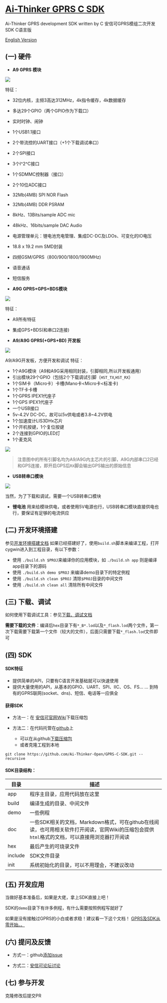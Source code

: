 [Ai-Thinker GPRS C SDK](https://github.com/Ai-Thinker-Open/GPRS-C-SDK)
=====

Ai-Thinker GPRS development SDK written by C
安信可GPRS模组二次开发SDK C语言版

[English Version](./README_EN.md)



## (一) 硬件

* **A9 GPRS 模块**

![](./doc/assets/A9.png)

特征：
  * 32位内核，主频3高达312MHz，4k指令缓存，4k数据缓存
  * 多达29个GPIO（两个GPIO作为下载口）
  * 实时时钟、闹钟
  * 1个USB1.1接口
  * 2个带流控的UART接口（+1个下载调试串口）
  * 2个SPI接口
  * 3个I^2^C接口
  * 1个SDMMC控制器（接口）
  * 2个10位ADC接口
  * 32Mb(4MB) SPI NOR Flash
  * 32Mb(4MB) DDR PSRAM
  * 8kHz、13Bits/sample ADC mic
  * 48kHz、16bits/sample DAC Audio
  * 电源管理单元：锂电池充电管理、集成DC-DC及LDOs、可变化的IO电压
  * 18.8 x 19.2 mm SMD封装
  * 四频GSM/GPRS（800/900/1800/1900MHz)
  * 语音通话
  * 短信服务

* **A9G GPRS+GPS+BDS模块**

![](./doc/assets/A9G.png)

特征：
  * A9所有特征
  * 集成GPS+BDS(和串口2连接)

* **A9/A9G GPRS(+GPS+BD) 开发板**

![](./doc/assets/A9G_dev.png)

A9/A9G开发板，方便开发和调试
特征：
  * 1个A9G模块（A9和A9G采用相同封装，引脚相同,所以开发板通用）
  * 引出模块29个GPIO（包括2个下载调试引脚（`HST_TX`,`HST_RX`）
  * 1个SIM卡（Micro卡）卡槽(Mano卡<Micro卡<标准卡)
  * 1个TF卡卡槽
  * 1个GPRS IPEX1代座子
  * 1个GPS  IPEX1代座子
  * 一个USB接口
  * 5v-4.2V DC-DC，故可以5v供电或者3.8~4.2V供电
  * 1个加速度计LIS3DHx芯片
  * 1个开机按键，1个复位按键
  * 2个连接到GPIO的LED灯
  * 1个麦克风

![](./doc/assets/A9G_dev_pin.png)

> 注意图中的所有引脚名均为A9/A9G内主芯片的引脚，A9G内部串口2已经和GPS连接，即开启GPS后`RX`脚会输出GPS输出的原始信息

* **USB转串口模块**

![](./doc/assets/USB-UART.png)

当然，为了下载和调试，需要一个USB转串口模块

* **锂电池**
用来给模块供电，或者使用5V电源也行，USB转串口模块直接供电也行，要保证有足够的电流供应



## (二) 开发环境搭建

参见[开发环境搭建文档](./doc/compile_environment_zh-cn.md)
如果已经搭建好了，使用`build.sh`脚本来编译工程，打开cygwin进入到工程目录，有以下参数：
* 使用 `./build.sh $PROJ`来编译你的应用模块，如 `./build.sh app` 则是编译app目录下的源码
* 使用 `./build.sh demo $PROJ` 来编译demo目录下的特定例程
* 使用 `./build.sh clean $PROJ` 清除`$PROJ`目录的中间文件
* 使用 `./build.sh clean all` 清除所有中间文件

## (三) 下载、调试

如何使用下载调试工具：参见[下载、调试文档](./doc/download_debug_tool_zh-cn.md)

**需要下载的文件**：编译后`hex`目录下有`*_B*.lod`以及`*_flash.lod`两个文件，第一次下载需要下载第一个文件（较大的文件），后面只需要下载`*_flash.lod`文件即可

## (四) SDK

#### SDK特征

* 提供简单的API，只要有C语言开发基础就可以快速使用
* 提供大量使用的API，从基本的GPIO、UART、SPI、IIC、OS、FS... ... 到特有的GPRS联网(socket、dns)、短信、电话等一应俱全


#### 获得SDK

* 方法一：在 [安信可官网Wiki]()下载压缩包

* 方法二：在代码托管在[github](https://github.com/Ai-Thinker-Open/GPRS-C-SDK)上
  * 可以在从github[下载压缩包](https://github.com/Ai-Thinker-Open/GPRS-C-SDK/archive/master.zip)
  * 或者克隆工程到本地
```
git clone https://github.com/Ai-Thinker-Open/GPRS-C-SDK.git --recursive
```

#### SDK目录结构：

|  目录  |  描述  |
|  ---   |  ---  |
|app     |  程序主目录，应用代码放在这里|
|build   |  编译生成的目录、中间文件    |
|demo    |  一些例程                   |
|doc     | 一些SDK相关的文档，Markdown格式，可在github在线阅读，也可用相关软件打开阅读，官网Wiki的压缩包会提供`html`格式的文档，可以直接用浏览器打开阅读
|hex     |  最后产生的可烧录文件        |
|include |  SDK文件目录                |
|init    |  系统初始化的目录，可以不用理会，不建议改动 |




## (五) 开发应用

当做好基本准备后，如果是大佬，拿上SDK直接上吧！

SDK的`demo`目录下有许多例程，有什么需要按照例程写就好了

如果是没有接触过GPRS的小白或者求稳！建议看一下这个文档！
[GPRS及SDK从零开始。。](./doc/gprs_start_from_scratch_zh-cn.md)


## (六) 提问及反馈

* 方式一：github[添加issue](https://github.com/Ai-Thinker-Open/GPRS-C-SDK/issues/new)

* 方式二：[安信可论坛讨论](http://bbs.ai-thinker.com/forum.php?mod=forumdisplay&fid=37)



## (七) 参与开发

克隆修改后提交PR


